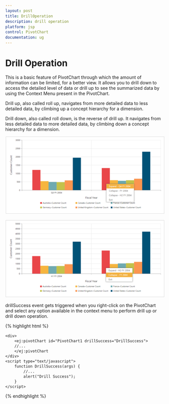 ```yaml
---
layout: post
title: DrillOperation
description: drill operation
platform: jsp
control: PivotChart
documentation: ug
---
```


# Drill Operation

This is a basic feature of PivotChart through which the amount of information can be limited, for a better view. It allows you to drill down to access the detailed level of data or drill up to see the summarized data by using the Context Menu present in the PivotChart.

Drill up, also called roll up, navigates from more detailed data to less detailed data, by climbing up a concept hierarchy for a dimension.

Drill down, also called roll down, is the reverse of drill up. It navigates from less detailed data to more detailed data, by climbing down a concept hierarchy for a dimension.

![](Drill-Operation_images/Drill-Operation_img1.png)


![](Drill-Operation_images/Drill-Operation_img2.png)


drillSuccess event gets triggered when you right-click on the PivotChart and select any option available in the context menu to perform drill up or drill down operation.

{% highlight html %}

	<div>
		<ej:pivotChart id="PivotChart1 drillSuccess="DrillSuccess">
		//...
		</ej:pivotChart
	</div>
	<script type="text/javascript">
		function DrillSuccess(args) {
			//...
			alert("Drill Success");
		}
	</script>

{% endhighlight %}


